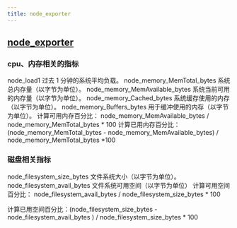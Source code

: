 ```yaml
---
title: node_exporter
---
```



## [node_exporter](https://prometheus.io/download/#node_exporter)


### cpu、内存相关的指标
node_load1     过去 1 分钟的系统平均负载。
node_memory_MemTotal_bytes  系统总内存量（以字节为单位）。
node_memory_MemAvailable_bytes   系统当前可用的内存量（以字节为单位）。
node_memory_Cached_bytes          系统缓存使用的内存（以字节为单位）。
node_memory_Buffers_bytes          用于缓冲使用的内存（以字节为单位）。
计算可用内存百分比： node_memory_MemAvailable_bytes /
node_memory_MemTotal_bytes * 100
计算已用内存百分比：(node_memory_MemTotal_bytes -
node_memory_MemAvailable_bytes) / node_memory_MemTotal_bytes *100

### 磁盘相关指标

node_filesystem_size_bytes   文件系统大小（以字节为单位）。
node_filesystem_avail_bytes   文件系统可用空间（以字节为单位）
计算可用空间百分比： node_filesystem_avail_bytes /
node_filesystem_size_bytes * 100

计算已用空间百分比：(node_filesystem_size_bytes -
node_filesystem_avail_bytes ) / node_filesystem_size_bytes * 100